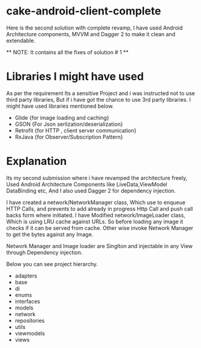 # cake-android-client-complete

Here is the second solution with complete revamp, I have used Android Architecture components, MVVM and Dagger 2 to make it clean and extendable.

**
NOTE: It contains all the fixes of solution # 1
**

# Libraries I might have used
As per the requirement Its a sensitive Project and i was instructed not to use third party libraries, But if i have got the chance to use 3rd party libraries. I might have used libraries mentioned below.

* Glide {for image loading and caching}
* GSON {For Json serlization/deserialization}
* Retrofit {for HTTP , client server communication}
* RxJava {for Observer/Subscription Pattern}



# Explanation
Its my second submission where i have revamped the architecture freely, Used Android Architecture Components like LiveData,ViewModel DataBinding etc, And I also used Dagger 2 for dependency injection.

I have created a network/NetworkManager class, Which use to enqueue HTTP Calls, and prevents to add already in progress Http Call and push call backs form where initiated.
I have Modified  network/ImageLoader class, Which is using LRU cache against URLs. So before loading any image it checks if it can be served from cache. Other wise invoke Network Manager to get the bytes against any Image.

Network Manager and Image loader are Singlton and injectable in any View through Dependency injection.

Below you can see project hierarchy.

* adapters
* base
* di
* enums
* interfaces
* models
* network
* repositories
* utils
* viewmodels
* views

